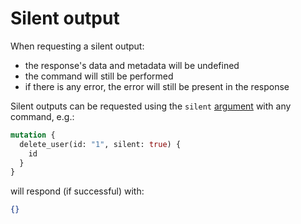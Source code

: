 # Silent output

When requesting a silent output:
  - the response's data and metadata will be undefined
  - the command will still be performed
  - if there is any error, the error will still be present in the response

Silent outputs can be requested using the `silent`
[argument](operations.md#command-and-arguments) with any command,
e.g.:

```graphql
mutation {
  delete_user(id: "1", silent: true) {
    id
  }
}
```

will respond (if successful) with:

```json
{}
```
